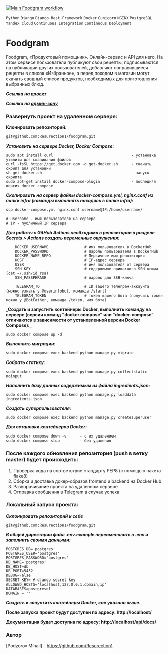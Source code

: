 [![Main Foodgram workflow](https://github.com/Resurection1/foodgram/actions/workflows/main.yaml/badge.svg)](https://github.com/Resurection1/foodgram/actions/workflows/main.yaml)

`Python` `Django` `Django Rest Framework` `Docker` `Gunicorn` `NGINX` `PostgreSQL` `Yandex Cloud` `Continuous Integration` `Continuous Deployment`

# **Foodgram**
Foodgram, «Продуктовый помощник». Онлайн-сервис и API для него. На этом сервисе пользователи публикуют свои рецепты, подписываются на публикации других пользователей, добавляют понравившиеся рецепты в список «Избранное», а перед походом в магазин могут скачать сводный список продуктов, необходимых для приготовления выбранных блюд.

**_Ссылка на [проект](https://foodgramm.sytes.net/admin/ "Гиперссылка к проекту.")_**

**_Ссылка на [админ-зону](https://foodgramm.sytes.net/admin/ "Гиперссылка к админке.")_**

### Развернуть проект на удаленном сервере:

**Клонировать репозиторий:**
```
git@github.com:Resurection1/foodgram.git
```
**_Установить на сервере Docker, Docker Compose:_**
```
sudo apt install curl                                   - установка утилиты для скачивания файлов
curl -fsSL https://get.docker.com -o get-docker.sh      - скачать скрипт для установки
sh get-docker.sh                                        - запуск скрипта
sudo apt-get install docker-compose-plugin              - последняя версия docker compose
```
**_Скопировать на сервер файлы docker-compose.yml, nginx.conf из папки infra (команды выполнять находясь в папке infra):_**
```
scp docker-compose.yml nginx.conf username@IP:/home/username/

# username - имя пользователя на сервере
# IP - публичный IP сервера
```

**_Для работы с GitHub Actions необходимо в репозитории в разделе Secrets > Actions создать переменные окружения:_**
```
    DOCKER_USERNAME                # имя пользователя в DockerHub
    DOCKER_PASSWORD                # пароль пользователя в DockerHub
    DOCKER_NAME_REPO               # Первичное имя репозитория
    HOST                           # IP-адрес сервера
    USER                           # имя пользователя от сервера
    SSH_KEY                        # содержимое приватного SSH-ключа (cat ~/.ssh/id_rsa)
    SSH_PASSPHRASE                 # пароль для SSH-ключа

    TELEGRAM_TO                    # ID вашего телеграм-аккаунта (можно узнать у @userinfobot, команда /start)
    TELEGRAM_TOKEN                 # токен вашего бота (получить токен можно у @BotFather, команда /token, имя бота)
```

**_Создать и запустить контейнеры Docker, выполнить команду на сервере (версии команд "docker compose" или "docker-compose" отличаются в зависимости от установленной версии Docker Compose):**_
```
sudo docker compose up -d
```
**_Выполнить миграции:_**
```
sudo docker compose exec backend python manage.py migrate
```
**_Собрать статику:_**
```
sudo docker compose exec backend python manage.py collectstatic --noinput
```
**_Наполнить базу данных содержимым из файла ingredients.json:_**
```
sudo docker compose exec backend python manage.py loaddata ingredients.json
```
**_Создать суперпользователя:_**
```
sudo docker compose exec backend python manage.py createsuperuser
```
**_Для остановки контейнеров Docker:_**
```
sudo docker compose down -v      - с их удалением
sudo docker compose stop         - без удаления
```
### После каждого обновления репозитория (push в ветку master) будет происходить:

1. Проверка кода на соответствие стандарту PEP8 (с помощью пакета flake8)
2. Сборка и доставка докер-образов frontend и backend на Docker Hub
3. Разворачивание проекта на удаленном сервере
4. Отправка сообщения в Telegram в случае успеха

### Локальный запуск проекта:

**_Склонировать репозиторий к себе_**
```
git@github.com:Resurection1/foodgram.git
```

**_В общей директории файл .env.example переименовать в .env и заполнить своими данными:_**
```
POSTGRES_DB='postgres'
POSTGRES_USER='postgres'
POSTGRES_PASSWORD='postgres'
DB_NAME='postgres'
DB_HOST=db
DB_PORT=5432
DEBUG=False
SECRET_KEY= # django secret key
ALLOWED_HOSTS='localhost,127.0.0.1,domain,ip'
DATABASES=postgresql
DOMAIN = ''
```

**_Создать и запустить контейнеры Docker, как указано выше._**

**После запуска проект будут доступен по адресу: http://localhost/**

**Документация будет доступна по адресу: http://localhost/api/docs/**


### Автор
[Podzorov Mihail] - https://github.com/Resurection1
